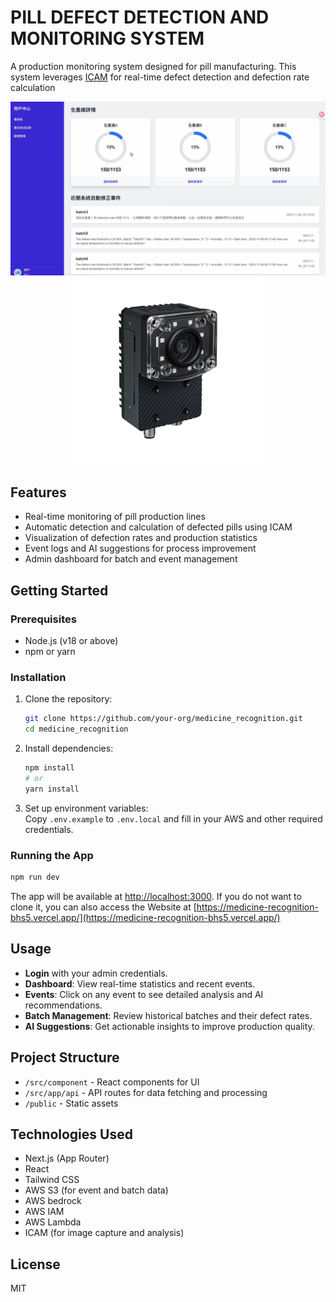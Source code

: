 # PILL DEFECT DETECTION AND MONITORING SYSTEM


A production monitoring system designed for pill manufacturing. This system leverages [ICAM](https://www.advantech.com/en/products/ce666c81-b9fc-4675-b7aa-0c16ce758636/icam-540/mod_090d1ba9-cea5-4fb1-98ab-9029aeb0a7e7) for real-time defect detection and defection rate calculation
<p align="center">
  <img src="./demo_image/demo1.png" width="545"/>
  <img src="./demo_image/demo2.jpg" width="300"/>
</p>

## Features

- Real-time monitoring of pill production lines
- Automatic detection and calculation of defected pills using ICAM
- Visualization of defection rates and production statistics
- Event logs and AI suggestions for process improvement
- Admin dashboard for batch and event management

## Getting Started

### Prerequisites

- Node.js (v18 or above)
- npm or yarn

### Installation

1. Clone the repository:
    ```bash
    git clone https://github.com/your-org/medicine_recognition.git
    cd medicine_recognition
    ```

2. Install dependencies:
    ```bash
    npm install
    # or
    yarn install
    ```

3. Set up environment variables:  
   Copy `.env.example` to `.env.local` and fill in your AWS and other required credentials.

### Running the App

```bash
npm run dev

```

The app will be available at [http://localhost:3000](http://localhost:3000).
If you do not want to clone it, you can also access the Website  at [https://medicine-recognition-bhs5.vercel.app/](https://medicine-recognition-bhs5.vercel.app/)

## Usage

- **Login** with your admin credentials.
- **Dashboard**: View real-time statistics and recent events.
- **Events**: Click on any event to see detailed analysis and AI recommendations.
- **Batch Management**: Review historical batches and their defect rates.
- **AI Suggestions**: Get actionable insights to improve production quality.

## Project Structure

- `/src/component` - React components for UI
- `/src/app/api` - API routes for data fetching and processing
- `/public` - Static assets

## Technologies Used

- Next.js (App Router)
- React
- Tailwind CSS
- AWS S3 (for event and batch data)
- AWS bedrock
- AWS IAM
- AWS Lambda
- ICAM (for image capture and analysis)

## License

MIT
